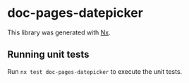 # doc-pages-datepicker

This library was generated with [Nx](https://nx.dev).


## Running unit tests

Run `nx test doc-pages-datepicker` to execute the unit tests.

